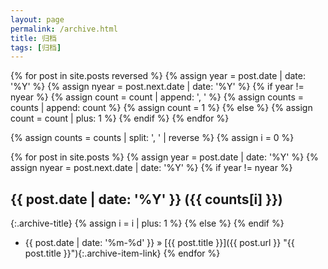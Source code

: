 ```yaml
---
layout: page
permalink: /archive.html
title: 归档
tags: [归档]
---
```

{% for post in site.posts reversed %}
    {% assign year = post.date | date: '%Y' %}
    {% assign nyear = post.next.date | date: '%Y' %}
    {% if year != nyear %}
        {% assign count = count | append: ', ' %}
        {% assign counts = counts | append: count %}
        {% assign count = 1 %}
    {% else %}
        {% assign count = count | plus: 1 %}
    {% endif %}
{% endfor %}

{% assign counts = counts | split: ', ' | reverse %}
{% assign i = 0 %}

{% for post in site.posts %}
{% assign year = post.date | date: '%Y' %}
{% assign nyear = post.next.date | date: '%Y' %}
{% if year != nyear %}
## {{ post.date | date: '%Y' }} ({{ counts[i] }})
{:.archive-title}
{% assign i = i | plus: 1 %}
{% else %}
{% endif %}
* {{ post.date | date: '%m-%d' }} &raquo; [{{ post.title }}]({{ post.url }} "{{ post.title }}"){:.archive-item-link}
{% endfor %}
